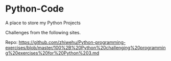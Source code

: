 # Python-Code
A place to store my Python Projects



Challenges from the following sites.


Repo: https://github.com/zhiwehu/Python-programming-exercises/blob/master/100%2B%20Python%20challenging%20programming%20exercises%20for%20Python%203.md